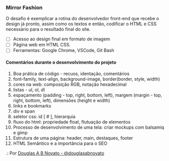 ### Mirror Fashion

O desafio é exemplicar a rotina do desenvolvedor front-end que recebe o design já pronto, assim como os textos e então, codificar o HTML e CSS necessário para o resultado final do site.

- [ ] Acesso ao design final em formato de imagem
- [ ] Página web em HTML CSS.
- [ ] Ferramentas: Google Chrome, VSCode, Git Bash

#### Comentários durante o desenvolvimento do projeto

1. Boa prática de código - recuos, identação, comentários
2. font-family, text-align, background-image, border(border, style, width)
3. cores na web: composição RGB, notação hexadecimal
4. listas - ul, ol, dl
5. espaçamento (padding - top, right, bottom, left), margem (margin - top, right, bottom, left), dimensões (height e width)
6. links e bookmarks
7. div e span
8. seletor css: id [ # ], hierarquia
9. fluxo do html: propriedade float, flutuação de elementos
10. Processo de desenvolvimento de uma tela: criar mockups com balsamiq e gimp
11. Estrutura de uma página: header, main, destaques, footer
12. HTML Semântico e a importância para o SEO

.: Por [Douglas A B Novato - @douglasabnovato](https://linktr.ee/douglasabnovato)